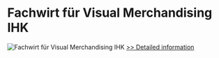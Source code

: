 # Fachwirt für Visual Merchandising IHK
![Fachwirt für Visual Merchandising IHK](https://mycommerce.akamaized.net/api/pimages/P300583367/BIG/300583367.JPG)
[>> Detailed information](https://secure.shareit.com/shareit/product.html?productid=300583367&affiliateid=200057808)